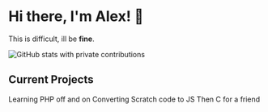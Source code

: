 # Hi there, I'm Alex! 👋

This is difficult, ill be **fine**.



![GitHub stats with private contributions](https://github-readme-stats.vercel.app/api?username=Alexspaces&show_icons=true&count_private=true&theme=radical)


## Current Projects

Learning PHP off and on
Converting Scratch code to JS Then C for a friend 


